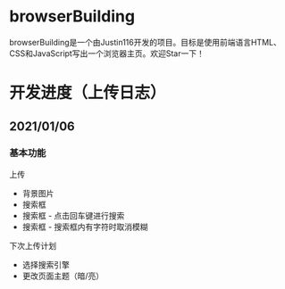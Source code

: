 # browserBuilding
browserBuilding是一个由Justin116开发的项目。目标是使用前端语言HTML、CSS和JavaScript写出一个浏览器主页。欢迎Star一下！
# 开发进度（上传日志）
## 2021/01/06
### 基本功能
上传
- 背景图片
- 搜索框
- 搜索框 - 点击回车键进行搜索
- 搜索框 - 搜索框内有字符时取消模糊

下次上传计划
- 选择搜索引擎
- 更改页面主题（暗/亮）